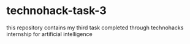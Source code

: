 # technohack-task-3
this repository contains my third task completed through technohacks internship for artificial intelligence
